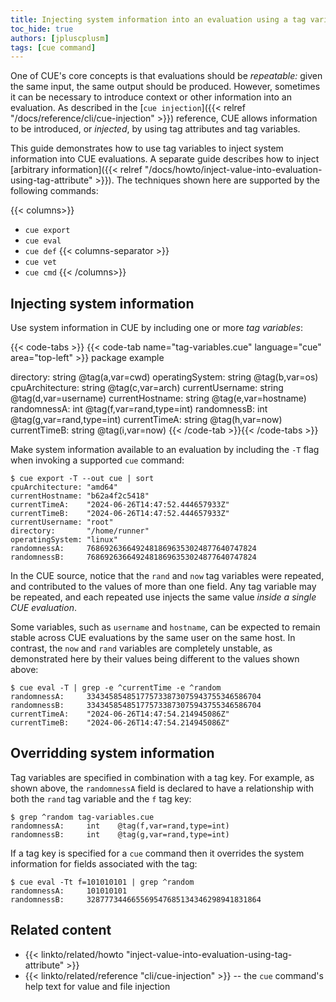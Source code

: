 ```yaml
---
title: Injecting system information into an evaluation using a tag variable
toc_hide: true
authors: [jpluscplusm]
tags: [cue command]
---
```


One of CUE's core concepts is that evaluations should be *repeatable:* given
the same input, the same output should be produced.
However, sometimes it can be necessary to introduce context or other information
into an evaluation. As described in the
[`cue injection`]({{< relref "/docs/reference/cli/cue-injection" >}})
reference, CUE allows information to be introduced, or *injected*, by using tag
attributes and tag variables.

This guide demonstrates how to use tag variables to inject system information
into CUE evaluations. A separate guide describes how to inject
[arbitrary information]({{< relref "/docs/howto/inject-value-into-evaluation-using-tag-attribute" >}}).
The techniques shown here are supported by the following commands:

{{< columns>}}
- `cue export`
- `cue eval`
- `cue def`
{{< columns-separator >}}
- `cue vet`
- `cue cmd`
{{< /columns>}}

## Injecting system information

Use system information in CUE by including one or more *tag variables*:

{{< code-tabs >}}
{{< code-tab name="tag-variables.cue" language="cue" area="top-left" >}}
package example

directory:       string @tag(a,var=cwd)
operatingSystem: string @tag(b,var=os)
cpuArchitecture: string @tag(c,var=arch)
currentUsername: string @tag(d,var=username)
currentHostname: string @tag(e,var=hostname)
randomnessA:     int    @tag(f,var=rand,type=int)
randomnessB:     int    @tag(g,var=rand,type=int)
currentTimeA:    string @tag(h,var=now)
currentTimeB:    string @tag(i,var=now)
{{< /code-tab >}}{{< /code-tabs >}}

Make system information available to an evaluation by including the `-T` flag
when invoking a supported `cue` command:

```text { title="TERMINAL" codeToCopy="Y3VlIGV4cG9ydCAtVCAtLW91dCBjdWUgfCBzb3J0" }
$ cue export -T --out cue | sort
cpuArchitecture: "amd64"
currentHostname: "b62a4f2c5418"
currentTimeA:    "2024-06-26T14:47:52.444657933Z"
currentTimeB:    "2024-06-26T14:47:52.444657933Z"
currentUsername: "root"
directory:       "/home/runner"
operatingSystem: "linux"
randomnessA:     76869263664924818696353024877640747824
randomnessB:     76869263664924818696353024877640747824
```

In the CUE source, notice that the `rand` and `now` tag variables were
repeated, and contributed to the values of more than one field. Any tag
variable may be repeated, and each repeated use injects the same value *inside
a single CUE evaluation*.

Some variables, such as `username` and `hostname`, can be expected to remain
stable across CUE evaluations by the same user on the same host. In contrast,
the `now` and `rand` variables are completely unstable, as demonstrated here by
their values being different to the values shown above:
```text { title="TERMINAL" codeToCopy="Y3VlIGV2YWwgLVQgfCBncmVwIC1lIF5jdXJyZW50VGltZSAtZSBecmFuZG9t" }
$ cue eval -T | grep -e ^currentTime -e ^random
randomnessA:     334345854851775733873075943755346586704
randomnessB:     334345854851775733873075943755346586704
currentTimeA:    "2024-06-26T14:47:54.214945086Z"
currentTimeB:    "2024-06-26T14:47:54.214945086Z"
```

## Overridding system information

Tag variables are specified in combination with a tag key. For example, as
shown above, the `randomnessA` field is declared to have a relationship
with both the `rand` tag variable and the `f` tag key:

```text { title="TERMINAL" codeToCopy="Z3JlcCBecmFuZG9tIHRhZy12YXJpYWJsZXMuY3Vl" }
$ grep ^random tag-variables.cue
randomnessA:     int    @tag(f,var=rand,type=int)
randomnessB:     int    @tag(g,var=rand,type=int)
```

If a tag key is specified for a `cue` command then it overrides the system
information for fields associated with the tag:

```text { title="TERMINAL" codeToCopy="Y3VlIGV2YWwgLVR0IGY9MTAxMDEwMTAxIHwgZ3JlcCBecmFuZG9t" }
$ cue eval -Tt f=101010101 | grep ^random
randomnessA:     101010101
randomnessB:     328777344665569547685134346298941831864
```

<!-- TODO: link to https://review.gerrithub.io/c/cue-lang/cuelang.org/+/1196270 when it's merged
Shorthand tag attributes can also be used as build attributes. Build attributes
affect which CUE files are included in an evaluation. Read TODO for more information.
-->

## Related content

- {{< linkto/related/howto "inject-value-into-evaluation-using-tag-attribute" >}}
- {{< linkto/related/reference "cli/cue-injection" >}} -- the `cue` command's help
  text for value and file injection
<!-- TODO: link to guide about build attributes? -->
